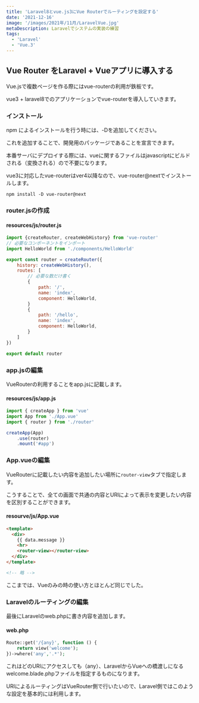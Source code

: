 ```yaml
---
title: 'Laravel8とvue.js3にVue Routerでルーティングを設定する'
date: '2021-12-16'
image: '/images/2021年/11月/LaravelVue.jpg'
metaDescription: Laravelでシステムの実装の練習
tags:
  - 'Laravel'
  - 'Vue.3'
---
```


## Vue Router をLaravel + Vueアプリに導入する

Vue.jsで複数ページを作る際にはvue-routerの利用が鉄板です。

vue3 + laravel8でのアプリケーションでvue-routerを導入していきます。

### インストール
npm によるインストールを行う時には、<bold>-D</bold>を追加してください。

これを追加することで、開発用のパッケージであることを宣言できます。

本番サーバにデプロイする際には、vueに関するファイルはjavascriptにビルドされる（変換される）ので不要になります。

vue3に対応したvue-routerはver4以降なので、<bold>vue-router@next</bold>でインストールします。

```terminal
npm install -D vue-router@next
```

### router.jsの作成


#### resources/js/router.js
```javascript
import {createRouter, createWebHistory} from 'vue-router'
// 必要なコンポーネントをインポート
import HelloWorld from './components/HelloWorld'

export const router = createRouter({
    history: createWebHistory(),
    routes: [
        // 必要な数だけ書く
        {
            path: '/',
            name: 'index',
            component: HelloWorld,
        }
        {
            path: '/hello',
            name: 'index',
            component: HelloWorld,
        }
    ]
})

export default router
```

### app.jsの編集
VueRouterの利用することをapp.jsに記載します。

#### resources/js/app.js
```javascript
import { createApp } from 'vue'
import App from './App.vue'
import { router } from './router'

createApp(App)
    .use(router)
    .mount('#app')
```

### App.vueの編集
VueRouterに記載したい内容を追加したい場所に<code>router-view</code>タブで指定します。

こうすることで、全ての画面で共通の内容とURIによって表示を変更したい内容を区別することができます。

#### resourve/js/App.vue
```html
<template>
  <div>
    {{ data.message }}
    <hr>
    <router-view></router-view>
  </div>
</template>

<!-- 略 -->
```

ここまでは、Vueのみの時の使い方とほとんど同じでした。

### Laravelのルーティングの編集
最後にLaravelのweb.phpに書き内容を追加します。

#### web.php
```php
Route::get('/{any}', function () {
    return view('welcome');
})->where('any','.*');
```

これはどのURIにアクセスしても（any）、LaravelからVueへの橋渡しになるwelcome.blade.phpファイルを指定するものになります。

<bold>URIによるルーティングはVueRouter側で行いたい</bold>ので、Laravel側ではこのような設定を基本的には利用します。

